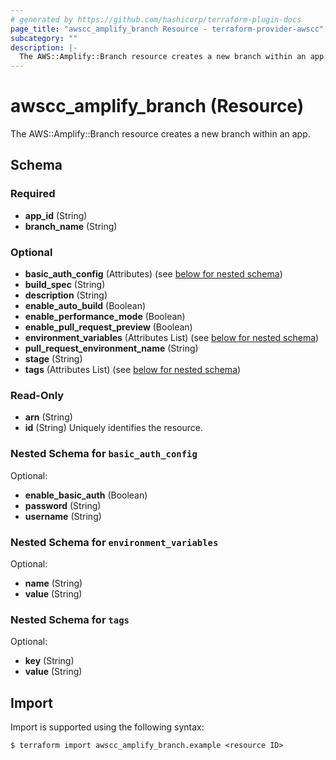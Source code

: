 ```yaml
---
# generated by https://github.com/hashicorp/terraform-plugin-docs
page_title: "awscc_amplify_branch Resource - terraform-provider-awscc"
subcategory: ""
description: |-
  The AWS::Amplify::Branch resource creates a new branch within an app.
---
```


# awscc_amplify_branch (Resource)

The AWS::Amplify::Branch resource creates a new branch within an app.



<!-- schema generated by tfplugindocs -->
## Schema

### Required

- **app_id** (String)
- **branch_name** (String)

### Optional

- **basic_auth_config** (Attributes) (see [below for nested schema](#nestedatt--basic_auth_config))
- **build_spec** (String)
- **description** (String)
- **enable_auto_build** (Boolean)
- **enable_performance_mode** (Boolean)
- **enable_pull_request_preview** (Boolean)
- **environment_variables** (Attributes List) (see [below for nested schema](#nestedatt--environment_variables))
- **pull_request_environment_name** (String)
- **stage** (String)
- **tags** (Attributes List) (see [below for nested schema](#nestedatt--tags))

### Read-Only

- **arn** (String)
- **id** (String) Uniquely identifies the resource.

<a id="nestedatt--basic_auth_config"></a>
### Nested Schema for `basic_auth_config`

Optional:

- **enable_basic_auth** (Boolean)
- **password** (String)
- **username** (String)


<a id="nestedatt--environment_variables"></a>
### Nested Schema for `environment_variables`

Optional:

- **name** (String)
- **value** (String)


<a id="nestedatt--tags"></a>
### Nested Schema for `tags`

Optional:

- **key** (String)
- **value** (String)

## Import

Import is supported using the following syntax:

```shell
$ terraform import awscc_amplify_branch.example <resource ID>
```
